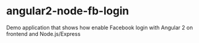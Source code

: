 # angular2-node-fb-login
Demo application that shows how enable Facebook login with Angular 2 on frontend and Node.js/Express
